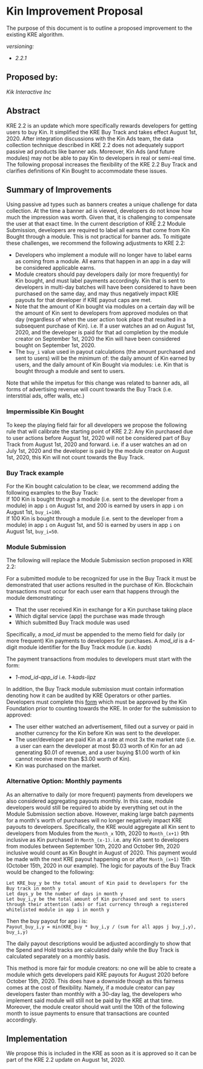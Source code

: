 # Kin Improvement Proposal
The purpose of this document is to outline a proposed improvement to the existing KRE algorithm. 

*versioning:*
- *2.2.1*

## Proposed by:
*Kik Interactive Inc*

## Abstract
KRE 2.2 is an update which more specifically rewards developers for getting users to buy Kin. It simplified the KRE Buy Track and takes effect August 1st, 2020. After integration discussions with the Kin Ads team, the data collection technique described in KRE 2.2 does not adequately support passive ad products like banner ads. Moreover, Kin Ads (and future modules) may not be able to pay Kin to developers in real or semi-real time. The following proposal increases the flexibility of the KRE 2.2 Buy Track and clarifies definitions of Kin Bought to accommodate these issues.

## Summary of Improvements
Using passive ad types such as banners  creates a unique challenge for data collection. At the time a banner ad is viewed, developers do not know how much the impression was worth. Given that, it is challenging to compensate the user at that exact time. In the current description of KRE 2.2 Module Submission, developers are required to label all earns that come from Kin Bought through a module. This is not practical for banner ads. To mitigate these challenges, we recommend the following adjustments to KRE 2.2:
- Developers who implement a module will no longer have to label earns as coming from a module. All earns that happen in an app in a day will be considered applicable earns.
- Module creators should pay developers daily (or more frequently) for Kin bought, and must label payments accordingly. Kin that is sent to developers in multi-day batches will have been considered to have been purchased on the same day, and may thus negatively impact KRE payouts for that developer if KRE payout caps are met.
- Note that the amount of Kin bought via modules on a certain day will be the amount of Kin sent to developers from approved modules on that day (regardless of when the user action took place that resulted in a subsequent  purchase of Kin). i.e. If a user watches an ad on August 1st, 2020, and the developer is paid for that ad completion by the module creator on September 1st, 2020 the Kin will have been considered bought on September 1st, 2020.
- The `buy_i` value used in payout calculations (the amount purchased and sent to users) will be the minimum of: the daily amount of Kin earned by users, and the daily amount of Kin Bought via modules: i.e. Kin that is bought through a module and sent to users.

Note that while the impetus for this change was related to banner ads, all forms of advertising revenue will count towards the Buy Track (i.e. interstitial ads, offer walls, etc.)

### Impermissible Kin Bought
To keep the playing field fair for all developers we propose the following rule that will calibrate the starting point of KRE 2.2:
Any Kin purchased due to user actions before August 1st, 2020 will not be considered part of Buy Track from August 1st, 2020 and forward. i.e. if a user watches an ad on July 1st, 2020 and the developer is paid by the module creator on August 1st, 2020, this Kin will not count towards the Buy Track.

### Buy Track example
For the Kin bought calculation to be clear, we recommend adding the following examples to the Buy Track:<br/>
If 100 Kin is bought through a module (i.e. sent to the developer from a module) in app `i` on August 1st, and 200 is earned by users in app `i` on August 1st, `buy_i=100`.<br/>
If 100 Kin is bought through a module (i.e. sent to the developer from a module) in app `i` on August 1st, and 50 is earned by users in app `i` on August 1st, `buy_i=50`.<br/>

### Module Submission

The following will replace the Module Submission section proposed in KRE 2.2:

For a submitted module to be recognized for use in the Buy Track it must be demonstrated that user actions resulted in the purchase of Kin. Blockchain transactions must occur for each user earn that happens through the module demonstrating:
- That the user received Kin in exchange for a Kin purchase taking place
- Which digital service (app) the purchase was made through
- Which submitted Buy Track module was used

Specifically, a *mod_id* must be appended to the memo field for daily (or more frequent) Kin payments to developers for purchases. A *mod_id* is a 4-digit module identifier for the Buy Track module (i.e. *kads*)

The payment transactions from modules to developers must start with the form:
- *1-mod_id-app_id* i.e. *1-kads-lipz*


In addition, the Buy Track module submission must contain information denoting how it can be audited by KRE Operators or other parties. Developers must complete this [form](https://docs.google.com/forms/d/e/1FAIpQLSf5h20erxuLMTFIWwqQxLynLyQV-UYXXMgOaamRArPxzL9afQ/viewform?usp=sf_link) which must be approved by the Kin Foundation prior to counting towards the KRE. In order for the submission to approved:
- The user either watched an advertisement, filled out a survey or paid in another currency for the Kin before Kin was sent to the developer.
- The user/developer are paid Kin at a rate at most 3x the market rate (i.e. a user can earn the developer at most $0.03 worth of Kin for an ad generating $0.01 of revenue, and a user buying $1.00 worth of kin cannot receive more than $3.00 worth of Kin).
- Kin was purchased on the market.

### Alternative Option: Monthly payments
As an alternative to daily (or more frequent) payments from developers we also considered aggregating payouts monthly. In this case, module developers would still be required to abide by everything set out in the Module Submission section above. However, making large batch payments for a month's worth of purchases will no longer negatively impact KRE payouts to developers. Specifically, the KRE would aggregate all Kin sent to developers from Modules from the `Month_x` 10th, 2020 to `Month_(x+1)` 9th inclusive as Kin purchased in `Month_(x-1)`. i.e. any Kin sent to developers from modules between September 10th, 2020 and October 9th, 2020 inclusive would count as Kin Bought in August of 2020. This payment would be made with the next KRE payout happening on or after `Month_(x+1)` 15th (October 15th, 2020 in our example). The logic for payouts of the Buy Track would be changed to the following:

`Let KRE_buy_y be the total amount of Kin paid to developers for the Buy track in month y`<br/>
`Let days_y be the number of days in month y`<br/>
`Let buy_i,y be the total amount of Kin purchased and sent to users through their attention (ads) or fiat currency through a registered whitelisted module in app i in month y`  <br/>

Then the buy payout for app i is:  
`Payout_buy_i,y = min(KRE_buy * buy_i,y / (sum for all apps j buy_j,y), buy_i,y)`

The daily payout descriptions would be adjusted accordingly to show that the Spend and Hold tracks are calculated daily while the Buy Track is calculated separately on a monthly basis.

This method is more fair for module creators: no one will be able to create a module which gets developers paid KRE payouts for August 2020 before October 15th, 2020. This does have a downside though as this fairness comes at the cost of flexibility. Namely, if a module creator can pay developers faster than monthly with a 30-day lag, the developers who implement said module will still not be paid by the KRE at that time. Moreover, the module creator should wait until the 10th of the following month to issue payments to ensure that transactions are counted accordingly.

## Implementation
We propose this is included in the KRE as soon as it is approved so it can be part of the KRE 2.2 update on August 1st, 2020.



